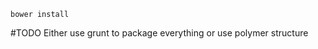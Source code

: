 
```shell
bower install 
```

#TODO
Either use grunt to package everything or use polymer structure

